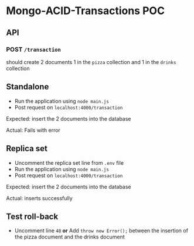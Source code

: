 # Mongo-ACID-Transactions POC

## API

### POST `/transaction` 

should create 2 documents 1 in the `pizza` collection and 1 in the `drinks` collection

## Standalone

- Run the application using `node main.js`
- Post request on `localhost:4000/transaction`

Expected: insert the 2 documents into the database

Actual: Fails with error

## Replica set

- Uncomment the replica set line from `.env` file
- Run the application using `node main.js`
- Post request on `localhost:4000/transaction`

Expected: insert the 2 documents into the database

Actual: inserts successfully

## Test roll-back

- Uncomment line `48` __or__ Add `throw new Error();` between the insertion of the pizza document and the drinks document
